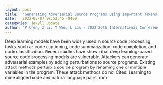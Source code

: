 ```yaml
---
layout: post
title:  "Generating Adversarial Source Programs Using Important Tokens-based Structural Transformations"
date:   2022-05-07 02:52:45 -0400
categories: jekyll update
author: "P Chen, Z Li, Y Wen, L Liu - 2022 26th International Conference on Engineering of , 2022"
---
```

Deep learning models have been widely used in source code processing tasks, such as code captioning, code summarization, code completion, and code classification. Recent studies have shown that deep learning-based source code processing models are vulnerable. Attackers can generate adversarial examples by adding perturbations to source programs. Existing attack methods perturb a source program by renaming one or multiple variables in the program. These attack methods do not Cites: Learning to mine aligned code and natural language pairs from